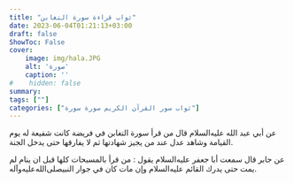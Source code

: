 ```yaml
---
title: "ثواب قراءة سورة التغابن"
date: 2023-06-04T01:21:13+03:00
draft: false
ShowToc: False
cover:
    image: img/hala.JPG
    alt: 'صورة'
    caption: ''
#    hidden: false
summary: 
tags: [""]
categories: ["ثواب سور القرآن الكريم سورة سورة"]
---
```

عن أبي عبد الله عليه‌السلام قال من قرأ سورة التغابن في فريضة كانت شفيعة
له يوم القيامة وشاهد عدل عند من يجيز شهادتها ثم لا يفارقها حتى
يدخل الجنة.

عن جابر قال سمعت أبا جعفر عليه‌السلام يقول : من قرأ بالمسبحات كلها
قبل ان ينام لم يمت حتى يدرك القائم عليه‌السلام وإن مات كان في جوار النبيصلى‌الله‌عليه‌وآله.

